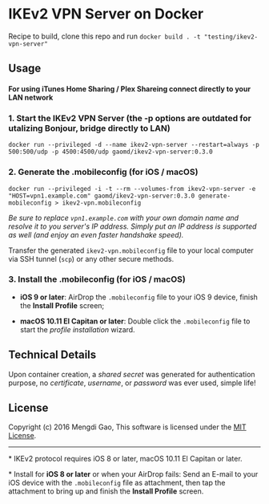 # IKEv2 VPN Server on Docker

Recipe to build, clone this repo and run `docker build . -t "testing/ikev2-vpn-server"`

## Usage

#### For using iTunes Home Sharing / Plex Shareing connect directly to your LAN network

### 1. Start the IKEv2 VPN Server (the -p options are outdated for utalizing Bonjour, bridge directly to LAN)

    docker run --privileged -d --name ikev2-vpn-server --restart=always -p 500:500/udp -p 4500:4500/udp gaomd/ikev2-vpn-server:0.3.0

### 2. Generate the .mobileconfig (for iOS / macOS)

    docker run --privileged -i -t --rm --volumes-from ikev2-vpn-server -e "HOST=vpn1.example.com" gaomd/ikev2-vpn-server:0.3.0 generate-mobileconfig > ikev2-vpn.mobileconfig

*Be sure to replace `vpn1.example.com` with your own domain name and resolve it to you server's IP address. Simply put an IP address is supported as well (and enjoy an even faster handshake speed).*

Transfer the generated `ikev2-vpn.mobileconfig` file to your local computer via SSH tunnel (`scp`) or any other secure methods.

### 3. Install the .mobileconfig (for iOS / macOS)

- **iOS 9 or later**: AirDrop the `.mobileconfig` file to your iOS 9 device, finish the **Install Profile** screen;

- **macOS 10.11 El Capitan or later**: Double click the `.mobileconfig` file to start the *profile installation* wizard.

## Technical Details

Upon container creation, a *shared secret* was generated for authentication purpose, no *certificate*, *username*, or *password* was ever used, simple life!

## License

Copyright (c) 2016 Mengdi Gao, This software is licensed under the [MIT License](LICENSE).

---

\* IKEv2 protocol requires iOS 8 or later, macOS 10.11 El Capitan or later.

\* Install for **iOS 8 or later** or when your AirDrop fails: Send an E-mail to your iOS device with the `.mobileconfig` file as attachment, then tap the attachment to bring up and finish the **Install Profile** screen.
